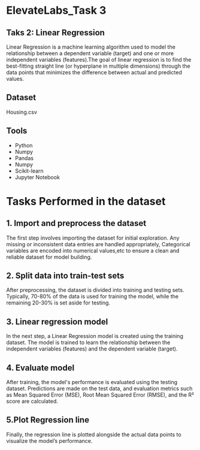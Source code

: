 # ElevateLabs_Task 3

## **Taks 2**: Linear Regression

Linear Regression is a  machine learning algorithm used to model the relationship between a dependent variable (target) and one or more independent variables (features).The goal of linear regression is to find the best-fitting straight line (or hyperplane in multiple dimensions) through the data points that minimizes the difference between actual and predicted values.

## **Dataset**

Housing.csv

## **Tools**

- Python<br>
- Numpy<br>
- Pandas<br>
- Numpy<br>
- Scikit-learn<br>
- Jupyter Notebook<br>

# **Tasks Performed in the dataset**

## 1. Import and preprocess the dataset

The first step involves importing the dataset for initial exploration. Any missing or inconsistent data entries are handled appropriately, Categorical variables are encoded into numerical values,etc to ensure a clean and reliable dataset for model building.

## 2. Split data into train-test sets

After preprocessing, the dataset is divided into training and testing sets. Typically, 70-80% of the data is used for training the model, while the remaining 20-30% is set aside for testing.

## 3. Linear regression model

In the next step, a Linear Regression model is created using the training dataset. The model is trained to learn the relationship between the independent variables (features) and the dependent variable (target).

## 4. Evaluate model

After training, the model's performance is evaluated using the testing dataset. Predictions are made on the test data, and evaluation metrics such as Mean Squared Error (MSE), Root Mean Squared Error (RMSE), and the R² score are calculated. 

## 5.Plot Regression line

Finally, the regression line is plotted alongside the actual data points to visualize the model’s performance.
